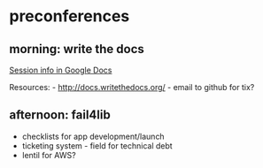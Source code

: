 # preconferences

## morning: write the docs

[Session info in Google Docs](https://docs.google.com/a/vcu.edu/document/d/1V7cKhkaYiewHTKHg0fufLwHM39qZfDcI5efWBaSdTTE/edit#heading=h.jc6xshn1ltr8)

Resources:
    - http://docs.writethedocs.org/
    - email to github for tix?

## afternoon: fail4lib

 - checklists for app development/launch
 - ticketing system - field for technical debt
 - lentil for AWS?
